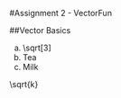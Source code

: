#Assignment 2 - VectorFun

##Vector Basics

<ol type="a">
  <li>\sqrt[3]</li>
  <li>Tea</li>
  <li>Milk</li>
</ol>
\sqrt{k}